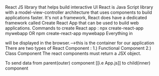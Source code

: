 React
JS library that helps build interactive UI
React is Java Script library with a model-view-controller architecture that uses components to build applications faster.
It's not a framework, React does have a dedicated framework called Create React App that can be used to build web applications.
Commands to create React app :
npx create-react-app mywebapp
OR
npm create-react-app mywebapp
Everything in <div id="root"></div> will be displayed in the browser.-->this is the container for our application
There are two types of React Component :
1.) Functional Component
2.) Class Component
The react components must return a JSX object.

To send data from parent(outer) component [[i.e App.js]] to child(inner) component
